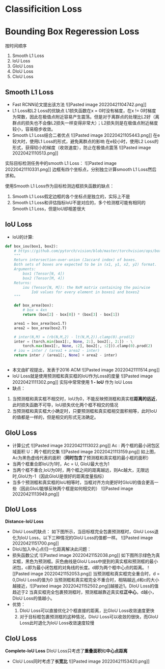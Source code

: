# Classificition Loss
# Bounding Box Regeression Loss
按时间顺序
1. Smooth L1 Loss
2. IoU Loss
3. GIoU Loss
4. DIoU Loss
5. CIoU Loss

## Smooth L1 Loss
-   Fast RCNN论文提出该方法
![[Pasted image 20220421104742.png]]
- L1 Loss和L2 Loss的优缺点
L1损失函数在x = 0时没有梯度，在x != 0时梯度为常数，因此在极值点附近容易产生震荡。但是对于离群点的处理比L2好（离群点的损失也不会像L2损失一样变得非常大）；L2损失则是在极值点附近梯度较小，容易稳步收敛。
- Smooth L1 Loss结合二者优点
![[Pasted image 20220421105443.png]]
在e较大时，使用L1 Loss的形式，避免离群点的影响
在e较小时，使用L2 Loss的形式，获得较小的梯度（收敛速度），防止在极值点震荡
![[Pasted image 20220421110513.png]]

实际目标检测任务中的smooth L1 Loss：
![[Pasted image 20220421110331.png]]
边框有四个坐标点，分别独立计算smooth L1 Loss然后求和。

使用Smooth L1 Loss作为目标检测边框损失函数的缺点：
1. Smooth L1 Loss假定边框的各个坐标点是独立的，实际上不是
2. Smooth L1 Loss和评估指标IoU不是对应的，多个检测框可能有相同的Smooth L1 Loss，但是IoU却相差很大

## IoU Loss
- IoU的计算:
```python
def box_iou(box1, box2):
    # https://github.com/pytorch/vision/blob/master/torchvision/ops/boxes.py
    """
    Return intersection-over-union (Jaccard index) of boxes.
    Both sets of boxes are expected to be in (x1, y1, x2, y2) format.
    Arguments:
        box1 (Tensor[N, 4])
        box2 (Tensor[M, 4])
    Returns:
        iou (Tensor[N, M]): the NxM matrix containing the pairwise
            IoU values for every element in boxes1 and boxes2
    """

    def box_area(box):
        # box = 4xn
        return (box[2] - box[0]) * (box[3] - box[1])

    area1 = box_area(box1.T)
    area2 = box_area(box2.T)

    # inter(N,M) = (rb(N,M,2) - lt(N,M,2)).clamp(0).prod(2)
    inter = (torch.min(box1[:, None, 2:], box2[:, 2:]) - \
	    torch.max(box1[:, None, :2], box2[:, :2])).clamp(0).prod(2)
	# iou = inter / (area1 + area2 - inter)
    return inter / (area1[:, None] + area2 - inter)  
   
```
-  本文由旷视提出，发表于2016 ACM
![[Pasted image 20220421111514.png]]
- IoU Loss就是使用预测框和真实框的IoU作为Loss的度量
![[Pasted image 20220421111302.png]]
实际中常常使用 **1 -  IoU** 作为 IoU Loss
- 缺点：
1. 当预测框和真实框不相交时，IoU为0，不能反映预测框和真实框**距离的远近**，此时损失函数不可导，IoU损失优化两个框不相交的情况
2. 当预测框和真实框大小确定时，只要预测框和真实框相交面积相等，此时IoU的值都是一样的，但是相交的形式无法确定。

## GIoU Loss
- 计算公式
![[Pasted image 20220421113022.png]]
Ac : 两个框的最小闭包区域面积  U：两个框的交集
![[Pasted image 20220421113159.png]]
如上图，Ac为黑色虚线代表的面积（**同时包含**了预测框和真实框的最小框的面积）
- 当两个框重合即IoU为1时，Ac = U, GIoU最大也为1
- 当两个框不重合,IoU为0时，两个框之间的距离越远，则Ac越大，无限远时,GIoU为-1（因此GIoU是很好的距离度量指标）
- 当多个预测框和真实框的IoU相等时，当框对齐方向更好时GIoU的值会更高一些（因此GIoU能够反映两个框是如何相交的）
 ![[Pasted image 20220421113949.png]]

## DIoU Loss
**Distance-IoU Loss**
- DIoU Loss的缺点：
 如下图所示，当目标框完全包裹预测框时，GIoU Loss退化为IoU Loss，以下三种情况的GIoU Loss的值都一样。
![[Pasted image 20220421151700.png]]
- DIoU加入中心点归一化距离解决此问题：
- 损失函数公式
![[Pasted image 20220421152038.png]]
如下图所示绿色为真实框，黑色为预测框。灰色曲线是GIoU Loss中提到的真实框和预测框的最小闭包，c即为最小闭包框的对角线的长度。d即为两个框中心点的距离。
![[Pasted image 20220421152053.png]]
当预测框和真实框完全重合时，d = 0,DIoU Loss的值为0
当预测框和真实框完全不重合时，相隔越远,d和c的大小越接近，![[Pasted image 20220421152502.png]]越接近1。DIoU Loss的值趋近于2
当真实框完全包裹预测框时，预测框越靠近真实框**正中心**，d越小，DIoU Loss的值越小。
- 优势：
	1. DIoU Loss可以直接优化2个框直接的距离，比GIoU Loss收敛速度更快
	2. 对于目标框包裹预测框的这种情况，DIoU Loss可以收敛的很快，而GIoU Loss此时退化为IoU Loss收敛速度较慢

## CIoU Loss
**Complete-IoU Loss**
DIoU Loss只考虑了**重叠面积**和**中心点距离**
- CIoU Loss同时考虑了**长宽比**
![[Pasted image 20220421153420.png]]